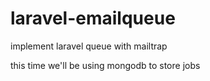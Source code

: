 # laravel-emailqueue
implement laravel queue with mailtrap

this time we'll be using mongodb to store jobs
